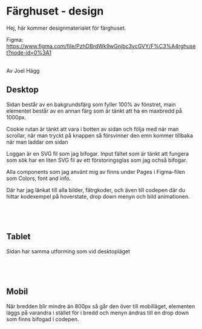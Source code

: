# Färghuset - design

Hej, här kommer designmaterialet för färghuset.

Figma: https://www.figma.com/file/PzhDBrdWk9wGnjbc3ycGVY/F%C3%A4rghuset?node-id=0%3A1

<br>
Av Joel Hägg

<br>

## Desktop

Sidan består av en bakgrundsfärg som fyller 100% av fönstret, main elementet består av en annan färg som är tänkt att ha en maxbredd på 1000px.

Cookie rutan är tänkt att vara i botten av sidan och följa med när man scrollar, när man tryckt på knappen så försvinner den emn kommer tillbaka när man laddar om sidan

Loggan är en SVG fil som jag bifogar.
Input fältet som är tänkt att fungera som sök har en liten SVG fil av ett förstoringsglas som jag ochså bifogar.

Alla components som jag använt mig av finns under Pages i Figma-filen som Colors, font and info.

Där har jag länkat till alla bilder, fätrgkoder, och även till codepen där du hittar kodexempel på hoverstate, drop down menyn och bild animationen.

#

<br>

## Tablet

Sidan har samma utforming som vid desktopläget

#

<br>

## Mobil

När bredden blir mindre än 800px så går den över till mobilläget, elementen läggs på varandra i stället för i bredd och menyn ändras till en drop down som finns bifogad i codepen.

